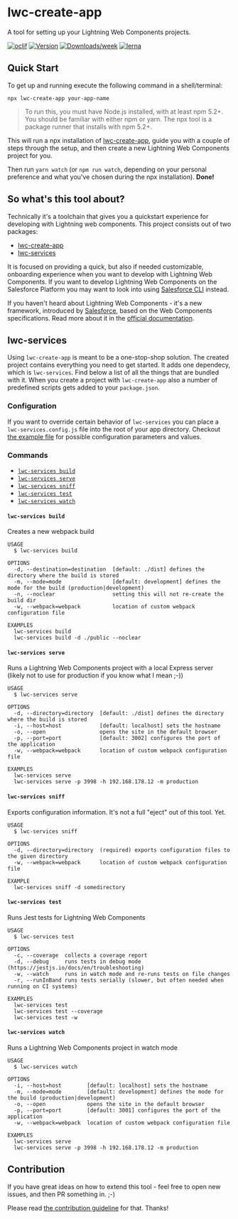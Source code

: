 # lwc-create-app

A tool for setting up your Lightning Web Components projects.

[![oclif](https://img.shields.io/badge/cli-oclif-brightgreen.svg)](https://oclif.io)
[![Version](https://img.shields.io/npm/v/lwc-create-app.svg)](https://npmjs.org/package/lwc-create-app)
[![Downloads/week](https://img.shields.io/npm/dw/lwc-create-app.svg)](https://npmjs.org/package/lwc-create-app)
[![lerna](https://img.shields.io/badge/maintained%20with-lerna-cc00ff.svg)](https://lerna.js.org/)

## Quick Start

To get up and running execute the following command in a shell/terminal:

```
npx lwc-create-app your-app-name
```

> To run this, you must have Node.js installed, with at least npm 5.2+. You should be familiar with either npm or yarn. The npx tool is a package runner that installs with npm 5.2+.

This will run a npx installation of [lwc-create-app](./packages/lwc-create-app), guide you with a couple of steps through the setup, and then create a new Lightning Web Components project for you.

Then run `yarn watch` (or `npm run watch`, depending on your personal preference and what you've chosen during the npx installation). **Done!**

## So what's this tool about?

Technically it's a toolchain that gives you a quickstart experience for developing with Lightning web components. This project consists out of two packages:

-   [lwc-create-app](./packages/lwc-create-app)
-   [lwc-services](./packages/lwc-services)

It is focused on providing a quick, but also if needed customizable, onboarding experience when you want to develop with Lightning Web Components. If you want to develop Lightning Web Components on the Salesforce Platform you may want to look into using [Salesforce CLI](https://developer.salesforce.com/tools/sfdxcli) instead.

If you haven't heard about Lightning Web Components - it's a new framework, introduced by [Salesforce](https://www.salesforce.com/), based on the Web Components specifications. Read more about it in the [official documentation](https://lwc.dev).

## lwc-services

Using `lwc-create-app` is meant to be a one-stop-shop solution. The created project contains everything you need to get started. It adds one dependecy, which is `lwc-services`. Find below a list of all the things that are bundled with it. When you create a project with `lwc-create-app` also a number of predefined scripts gets added to your `package.json`.

### Configuration

If you want to override certain behavior of `lwc-services` you can place a `lwc-services.config.js` file into the root of your app directory. Checkout [the example file](./packages/lwc-services/example/lwc-services.config.js) for possible configuration parameters and values.

### Commands

<!-- commands -->

-   [`lwc-services build`](#lwc-services-build)
-   [`lwc-services serve`](#lwc-services-serve)
-   [`lwc-services sniff`](#lwc-services-sniff)
-   [`lwc-services test`](#lwc-services-test)
-   [`lwc-services watch`](#lwc-services-watch)

#### `lwc-services build`

Creates a new webpack build

```
USAGE
  $ lwc-services build

OPTIONS
  -d, --destination=destination  [default: ./dist] defines the directory where the build is stored
  -m, --mode=mode                [default: development] defines the mode for the build (production|development)
  -n, --noclear                  setting this will not re-create the build dir
  -w, --webpack=webpack          location of custom webpack configuration file

EXAMPLES
  lwc-services build
  lwc-services build -d ./public --noclear
```

#### `lwc-services serve`

Runs a Lightning Web Components project with a local Express server (likely not to use for production if you know what I mean ;-))

```
USAGE
  $ lwc-services serve

OPTIONS
  -d, --directory=directory  [default: ./dist] defines the directory where the build is stored
  -i, --host=host            [default: localhost] sets the hostname
  -o, --open                 opens the site in the default browser
  -p, --port=port            [default: 3002] configures the port of the application
  -w, --webpack=webpack      location of custom webpack configuration file

EXAMPLES
  lwc-services serve
  lwc-services serve -p 3998 -h 192.168.178.12 -m production
```

#### `lwc-services sniff`

Exports configuration information. It's not a full "eject" out of this tool. Yet.

```
USAGE
  $ lwc-services sniff

OPTIONS
  -d, --directory=directory  (required) exports configuration files to the given directory
  -w, --webpack=webpack      location of custom webpack configuration file

EXAMPLE
  lwc-services sniff -d somedirectory
```

#### `lwc-services test`

Runs Jest tests for Lightning Web Components

```
USAGE
  $ lwc-services test

OPTIONS
  -c, --coverage  collects a coverage report
  -d, --debug     runs tests in debug mode (https://jestjs.io/docs/en/troubleshooting)
  -w, --watch     runs in watch mode and re-runs tests on file changes
  -r, --runInBand runs tests serially (slower, but often needed when running on CI systems)

EXAMPLES
  lwc-services test
  lwc-services test --coverage
  lwc-services test -w
```

#### `lwc-services watch`

Runs a Lightning Web Components project in watch mode

```
USAGE
  $ lwc-services watch

OPTIONS
  -i, --host=host        [default: localhost] sets the hostname
  -m, --mode=mode        [default: development] defines the mode for the build (production|development)
  -o, --open             opens the site in the default browser
  -p, --port=port        [default: 3001] configures the port of the application
  -w, --webpack=webpack  location of custom webpack configuration file

EXAMPLES
  lwc-services serve
  lwc-services serve -p 3998 -h 192.168.178.12 -m production
```

<!-- commandsstop -->

## Contribution

If you have great ideas on how to extend this tool - feel free to open new issues, and then PR something in. ;-)

Please read [the contribution guideline](./CONTRIBUTION.md) for that. Thanks!
